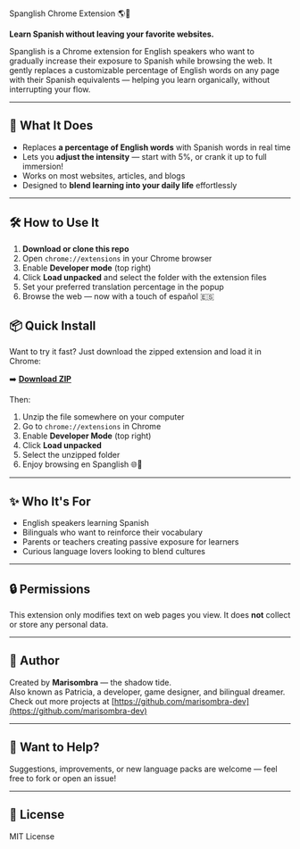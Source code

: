 Spanglish Chrome Extension 🌎🧠

**Learn Spanish without leaving your favorite websites.**

Spanglish is a Chrome extension for English speakers who want to gradually increase their exposure to Spanish while browsing the web. It gently replaces a customizable percentage of English words on any page with their Spanish equivalents — helping you learn organically, without interrupting your flow.

---

## 🧩 What It Does

- Replaces **a percentage of English words** with Spanish words in real time
- Lets you **adjust the intensity** — start with 5%, or crank it up to full immersion!
- Works on most websites, articles, and blogs
- Designed to **blend learning into your daily life** effortlessly

---

## 🛠 How to Use It

1. **Download or clone this repo**
2. Open `chrome://extensions` in your Chrome browser
3. Enable **Developer mode** (top right)
4. Click **Load unpacked** and select the folder with the extension files
5. Set your preferred translation percentage in the popup
6. Browse the web — now with a touch of español 🇪🇸

## 📦 Quick Install

Want to try it fast? Just download the zipped extension and load it in Chrome:

➡️ [**Download ZIP**](https://github.com/pattipur/spanglish-extension/raw/main/spanglish-extension.zip)

Then:

1. Unzip the file somewhere on your computer
2. Go to `chrome://extensions` in Chrome
3. Enable **Developer Mode** (top right)
4. Click **Load unpacked**
5. Select the unzipped folder
6. Enjoy browsing en Spanglish 🌐🧠

---

## ✨ Who It's For

- English speakers learning Spanish
- Bilinguals who want to reinforce their vocabulary
- Parents or teachers creating passive exposure for learners
- Curious language lovers looking to blend cultures

---

## 🔒 Permissions

This extension only modifies text on web pages you view. It does **not** collect or store any personal data.

---
## 🧠 Author

Created by **Marisombra** — the shadow tide.  
Also known as Patricia, a developer, game designer, and bilingual dreamer.  
Check out more projects at [https://github.com/marisombra-dev](https://github.com/marisombra-dev)

---

## 💌 Want to Help?

Suggestions, improvements, or new language packs are welcome — feel free to fork or open an issue!

---

## 📎 License

MIT License
